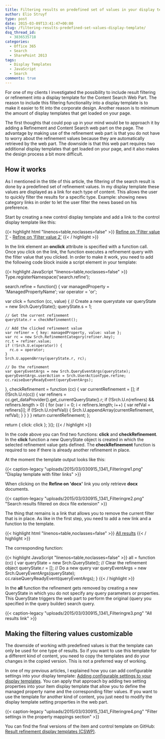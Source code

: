 ```yaml
---
title: Filtering results on predefined set of values in your display template
author: Elio Struyf
type: post
date: 2015-03-09T13:41:47+00:00
slug: /filtering-results-predefined-set-values-display-template/
dsq_thread_id:
  - 3836535718
categories:
  - Office 365
  - Search
  - SharePoint 2013
tags:
  - Display Templates
  - JavaScript
  - Search
comments: true
---
```


For one of my clients I investigated the possibility to include result filtering or refinement into a display template for the Content Search Web Part. The reason to include this filtering functionality into a display template is to make it easier to fit into the corporate design. Another reason is to minimum the amount of display templates that get loaded on your page.

The first thoughts that could pop up in your mind would be to approach it by adding a Refinement and Content Search web part on the page. The advantage by making use of the refinement web part is that you do not have to worry about the refinement values because they are automatically retrieved by the web part. The downside is that this web part requires two additional display templates that get loaded on your page, and it also makes the design process a bit more difficult.

## How it works

As I mentioned in the title of this article, the filtering of the search result is done by a predefined set of refinement values. In my display template these values are displayed as a link for each type of content. This allows the user to quickly filter the results for a specific type. Example: showing news category links in order to let the user filter the news based on his preference.

Start by creating a new control display template and add a link to the control display template like this:

{{< highlight html "linenos=table,noclasses=false" >}}
<a href="#" onclick="search.refine.click($getClientControl(this), 'Filter value 1');return false;" title="Refine on 'Filter value 1'">Refine on 'Filter value 1'</a> - 
<a href="#" onclick="search.refine.click($getClientControl(this), 'Filter value 2');return false;" title="Refine on 'Filter value 2'">Refine on 'Filter value 2'</a>
{{< / highlight >}}

In the link element an **onclick** attribute is specified with a function call. Once you click on the link, the function executes a refinement query with the filter value that you clicked. In order to make it work, you need to add the following code block inside a script element in your template:

{{< highlight JavaScript "linenos=table,noclasses=false" >}}
Type.registerNamespace('search.refine');

search.refine = function() {
  var managedProperty = 'ManagedPropertyName';
  var operator = 'or';

  var click = function (cc, value) {
    // Create a new querystate
    var queryState = new Srch.QueryState();
    queryState.s = 1;

    // Get the current refinement
    queryState.r = checkRefinement();

    // Add the clicked refinement value
    var refiner = { key: managedProperty, value: value };
    var rc = new Srch.RefinementCategory(refiner.key);
    rc.t = refiner.value;
    if (!Srch.U.e(operator)) {
      rc.o = operator;
    }
    Srch.U.appendArray(queryState.r, rc);

    // Do the refinement
    var queryEventArgs = new Srch.QueryEventArgs(queryState);
    queryEventArgs.userAction = Srch.UserActionType.refine;
    cc.raiseQueryReadyEvent(queryEventArgs);
  },
  checkRefinement = function (cc) {
    var currentRefinement = [];
    if (!Srch.U.n(cc)) {
      var refiners = cc.get_dataProvider().get_currentQueryState().r;
      if (!Srch.U.n(refiners) && refiners.length > 0) {
        for (var i = 0; i < refiners.length; i++) {
          var refVal = refiners[i];
          if (!Srch.U.n(refVal)) {
            Srch.U.appendArray(currentRefinement, refVal);
          }
        }
      }
    }
    return currentRefinement;
  };

  return {
      click: click
  };
}();
{{< / highlight >}}

In the code above you can find two functions: **click** and **checkRefinement**. In the **click** function a new QueryState object is created in which the selected refinement value gets defined. The **checkRefinement** function is required to see if there is already another refinement in place.

At the moment the template output looks like this:

{{< caption-legacy "uploads/2015/03/030915_1341_Filteringre1.png" "Display template with filter links" >}}

When clicking on the **Refine on 'docx'** link you only retrieve **docx** documents.

{{< caption-legacy "uploads/2015/03/030915_1341_Filteringre2.png" "Search results filtered on docx file extension" >}}

The thing that remains is a link that allows you to remove the current filter that is in place. As like in the first step, you need to add a new link and a function to the template.

{{< highlight html "linenos=table,noclasses=false" >}}
<a href="#" style='display:_#= $htmlEncode(displayStyle) =#_' onclick="search.refine.all($getClientControl(this));return false;" title="Refine results">All results</a>
{{< / highlight >}}

The corresponding function:

{{< highlight JavaScript "linenos=table,noclasses=false" >}}
all = function (cc) {
  var queryState = new Srch.QueryState();
  // Clear the refinement object
  queryState.r = [];
  // Do a new query
  var queryEventArgs = new Srch.QueryEventArgs(queryState);
  cc.raiseQueryReadyEvent(queryEventArgs);
}
{{< / highlight >}}

In the **all** function the refinement gets removed by creating a new QueryState in which you do not specify any query parameters or properties. This QueryState triggers the web part to perform the original (query you specified in the query builder) search query.

{{< caption-legacy "uploads/2015/03/030915_1341_Filteringre3.png" "All results link" >}}

## Making the filtering values customizable

The downside of working with predefined values is that the template can only be used for one type of results. So if you want to use this template for a different kind of content, you need to copy the templates and do your changes in the copied version. This is not a preferred way of working.

In one of my previous articles, I explained how you can add configurable settings into your display template: [Adding configurable settings to your display templates](https://www.eliostruyf.com/adding-configurable-settings-display-templates/). You can apply that approach by adding two setting properties into your item display template that allow you to define the managed property name and the corresponding filter values. If you want to use the template for another kind of content, you just need to modify the display template setting properties in the web part.

{{< caption-legacy "uploads/2015/03/030915_1341_Filteringre4.png" "Filter settings in the property mappings section" >}}

You can find the final versions of the item and control template on GitHub: [Result refinement display templates (CSWP)](https://github.com/SPCSR/DisplayTemplates/tree/master/Search%20Display%20Templates/Result%20refinement%20display%20templates%20(CSWP) "Result refinement display templates - CSWP").